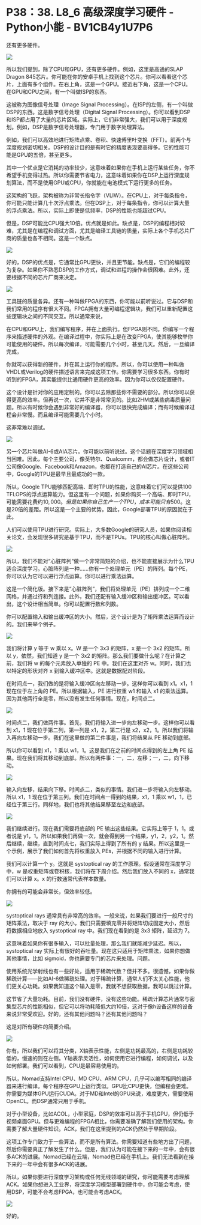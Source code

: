 # P38：38. L8_6 高级深度学习硬件 - Python小能 - BV1CB4y1U7P6

还有更多硬件。

![](img/69538b25f08a01537b8ca0b0d4931f67_1.png)

所以我们提到，除了CPU和GPU，还有更多硬件。例如，这里是高通的SLAP Dragon 845芯片。你可能在你的安卓手机上找到这个芯片。你可以看看这个芯片，上面有多个组件。在右上角，这是一个GPU。接近右下角，这是一个CPU。在GPU和CPU之间，有一个叫做ISP的东西。

这被称为图像信号处理（Image Signal Processing）。在ISP的左侧，有一个叫做DSP的东西。这是数字信号处理（Digital Signal Processing）。你可以看到DSP和ISP都占用了大量的芯片区域。实际上，它们非常强大，我们可以用于深度规划。例如，DSP是数字信号处理器，专门用于数字处理算法。

例如，我们可以高效地进行矩阵点乘、卷积、快速傅里叶变换（FFT）。前两个与深度规划密切相关。DSP的设计目的是有时它的精度表现要高得多。它的性能可能是GPU的五倍，甚至更多。

其中一个优点是它消耗的功率较少，这意味着如果你在手机上运行某些任务，你不希望手机变得过热。所以你需要节省电力，这意味着如果你在DSP上运行深度规划算法，而不是使用GPU或CPU，你就能在电池模式下运行更多的任务。

这架构的飞跃，架构被称为非常长指令字（VLIW）。在CPU上，对于每条指令，你可能只能计算几十次浮点乘法。但在DSP上，对于每条指令，你可以计算大量的浮点乘法。所以，实际上即使是低频率，DSP的性能也能超过CPU。

但是，DSP可能比CPU强大10倍。优点就是如此。缺点是，DSP的编程相对较难，尤其是在编程和调试方面，尤其是编译工具链的质量，实际上各个手机芯片厂商的质量也各不相同。这是一个缺点。

![](img/69538b25f08a01537b8ca0b0d4931f67_3.png)

好的，DSP的优点是，它通常比GPU更快，并且更节能。缺点是，它们的编程较为复杂。如果你不熟悉DSP的工作方式，调试和进程的操作会很困难。此外，还要根据不同的芯片厂商来决定。 

![](img/69538b25f08a01537b8ca0b0d4931f67_5.png)

工具链的质量各异。还有一种叫做FPGA的东西，你可能以前听说过。它与DSP和我们常用的程序有很大不同。FPGA拥有大量可编程逻辑块，我们可以重新配置这些逻辑块之间的不同交互。所以通常来说，

在CPU和GPU上，我们编写程序，并在上面执行。但FPGA则不同。你编写一个程序来描述硬件的外观。在编译过程中，你实际上是在改变FPGA，使其能够枚举你可能使用的硬件。所以每次编译，可能需要几个小时，甚至几天。然后，一旦编译完成，

你就可以获得新的硬件，并在其上运行你的程序。所以，你可以使用一种叫做VHDL或Verilog的硬件描述语言来完成这项工作。你需要学习很多东西。你有时听到的FPGA，其实能提供比通用硬件更高的效率。因为你可以仅仅配置硬件。

这个设计是针对你的应用定制的。你可以去除那些你不需要的部分。所以你可以获得更高的效率。但再说一次，它并不是非常常见的。比如2HM或某些病毒质量问题。所以有时候你会遇到非常好的编译器，你可以很快完成编译；而有时候编译过程会非常慢。而且编译可能需要几个小时。

这非常难以调试。

![](img/69538b25f08a01537b8ca0b0d4931f67_7.png)

另一个芯片叫做AI-6或AIA芯片。你可能以前听说过。这个话题在深度学习领域相当困难。因此，每个主要公司，像英特尔、Qualcomm，都会做芯片设计，或者IT公司像Google、Facebook和Amazon，也都在打造自己的AI芯片。在这些公司中，Google的TPU是最早且最成功的一款。

所以，Google TPU能够匹配高端、即时TPU的性能，这意味着它们可以提供100 TFLOPS的浮点运算能力。但这里有一个问题，如果你购买一个高端、即时TPU，可能需要花费约$10,000。但是如果你自己生产一个TPU，成本可能只有$500。这是20倍的差距。所以这是一个主要的优势。因此，Google部署TPU的原因就在于此。

人们可以使用TPU进行研究。实际上，大多数Google的研究人员，如果你阅读相关论文，会发现很多研究是基于TPU，而不是TPUs。TPU的核心叫做心脏阵列。

![](img/69538b25f08a01537b8ca0b0d4931f67_9.png)

所以，我们不能对“心脏阵列”做一个非常简短的介绍，也不能直接展示为什么TPU适合深度学习。心脏阵列是一种……你有一个处理单元（PE）的阵列。每个PE，你可以认为它可以进行浮点运算。你可以进行乘法运算。

这是一个简化版。接下来是“心脏阵列”，我们将处理单元（PE）排列成一个二维网格，并通过行和列连接。此外，我们还配有输入缓冲区和输出缓冲区。可以看出，这个设计相当简单。你可以配置行数和列数。

你可以配置输入和输出缓冲区的大小。然后，这个设计是为了矩阵乘法运算而设计的。我们来举个例子。

![](img/69538b25f08a01537b8ca0b0d4931f67_11.png)

我们将计算 y 等于 w 乘以 x。W 是一个 3x3 的矩阵，x 是一个 3x2 的矩阵。所以 y，依然，我们知道 y 是一个 3x2 的矩阵。那么我们要做什么呢？在计算之前，我们将 w 的每个元素放入单独的 PE 中。我们在这里对齐 w。同时，我们也以特定的形状对齐 x 到输入缓冲区中。这就是数据配对阶段。

在时间点一，我们做的是将输入缓冲区向左移动一步。这样你可以看到 x1。x1，1 现在位于左上角的 PE。所以根据输入，PE 进行权重 w1 和输入 x1 的乘法运算。因为其他两行全是零，所以没有发生任何事情。现在，时间点二。

![](img/69538b25f08a01537b8ca0b0d4931f67_13.png)

时间点二，我们做两件事。首先，我们将输入进一步向左移动一步。这样你可以看到 x1，1 现在位于第二列，第一列是 x1，2，第二行是 x2，x2，1。所以我们将输入再向左移动一步。我们在这里做的第二件事是，我们将结果从 PE 移动到底部。

所以你可以看到 x1，1 乘以 w1，1。这是我们在之前的时间点得到的左上角 PE 结果。现在我们将其移动到底部。所以有两件事：一，二，左移；一，二，向下移动。

![](img/69538b25f08a01537b8ca0b0d4931f67_15.png)

输入向左移，结果向下移。时间点二，类似的事情。我们进一步将输入向左移动。所以 x1，1 现在位于第三列。我们在时间点一得到的结果，x1，1 乘以 w1，1，已经位于第三行。同样地，我们也将其他结果移至左边和底部。

![](img/69538b25f08a01537b8ca0b0d4931f67_17.png)

我们继续进行。现在我们需要将底部的 PE 输出这些结果。它实际上等于 1，1。或者说是 y1，1。所以如果我们再做一次，就会得到另一个结果，y1，2，y2，1。然后继续，继续，直到时间点七，我们实际上得到了所有的 y 结果。所以这里是一个示例，展示了我们如何首先将权重放入 PEs，并根据不同的输入进行计算。

我们可以计算一个 y。这就是 systoptical ray 的工作原理。假设通常在深度学习中，w 是权重矩阵或卷积核，我们将在下周介绍。然后我们放入不同的 x，通常我们可以计算 x。x 的行数通常代表样本数量。

你拥有的可能会非常长，但效率较低。

![](img/69538b25f08a01537b8ca0b0d4931f67_19.png)

systoptical rays 通常具有非常高的效率。一般来说，如果我们要进行一般尺寸的矩阵乘法，取决于 ray 的大小，我们只需要填充零并将矩阵切成固定大小，然后将数据相应地放入 systoptical ray 中。我们现在看到的是 3x3 矩阵，延迟为 7。

这意味着如果你有很多输入，可以批量处理，那么我们就能减少延迟。所以，systoptical ray 实际上有很好的吞吐量。现在这只适用于矩阵乘法，如果你想做其他事情，比如 sigmoid，你也需要专门的芯片来处理。问题。

使用系统光学射线也有一些好处，适用于稀疏代数？但并不多。很遗憾，如果你做稀疏计算——比如AI-6做稀疏处理。对于稀疏计算，通常人们不太关心性能，他们更关心功耗。如果我知道这个输入是零，我就不想获取数据，我可以跳过计算。

这节省了大量功耗。目前，我们没有硬件，没有这些功能。稀疏计算芯片通常与密集型芯片的性能相似，但它可以将功耗降低大约10倍，这对于像h设备这样的设备来说非常受欢迎。好的，还有其他问题吗？还有其他问题吗？

这是对所有硬件的简要介绍。

![](img/69538b25f08a01537b8ca0b0d4931f67_21.png)

你有。所以我们可以将其分类，X轴表示性能，左侧是功耗最高的，右侧是功耗较低的，慢速的则在左侧。Y轴表示灵活性，如何使用它进行编程，如何调试，以及如何部署。我们可以看到，CPU是最容易使用的。

所以，Nomad支持Intel CPU、MD CPU、ARM CPU，几乎可以编写相同的编译器来进行编译。每个程序在GPU上运行类似。GPU比CPU更快，但编程会更难。你需要为媒体GPU运行CUDA。对于MD和Intel的GPU来说，难度更大，需要使用OpenCL。而DSP通常只用于手机。

对于小型设备，比如ACOL，小型家庭，DSP的效率可以高于手机GPU，但仍低于视频桌面GPU。但与更难编程的FPGA相比，你需要准确了解我们使用的架构。你需要了解大量硬件知识。ACK，我们在这里提到的ACK仍然处于早期阶段。

这项工作专门致力于一些算法，而不是所有算法。你需要知道有些地方出了问题，然后你需要真正了解发生了什么。但是，我们认为可能在接下来的一年中，会有很多ACK的进展。Nomad已经在云端，Nomad也已经在手机上。我们无法看到在接下来的一年中会有很多ACK的进展。

所以，如果你要进行深度学习架构或任何无线领域的研究，你可能需要考虑理解ACK。如果你想进入工业界，将深度学习模型部署到硬件中，你可能会考虑，使用DSP，可能不会考虑FPGA，也可能会考虑ACK。

![](img/69538b25f08a01537b8ca0b0d4931f67_23.png)

好的。
